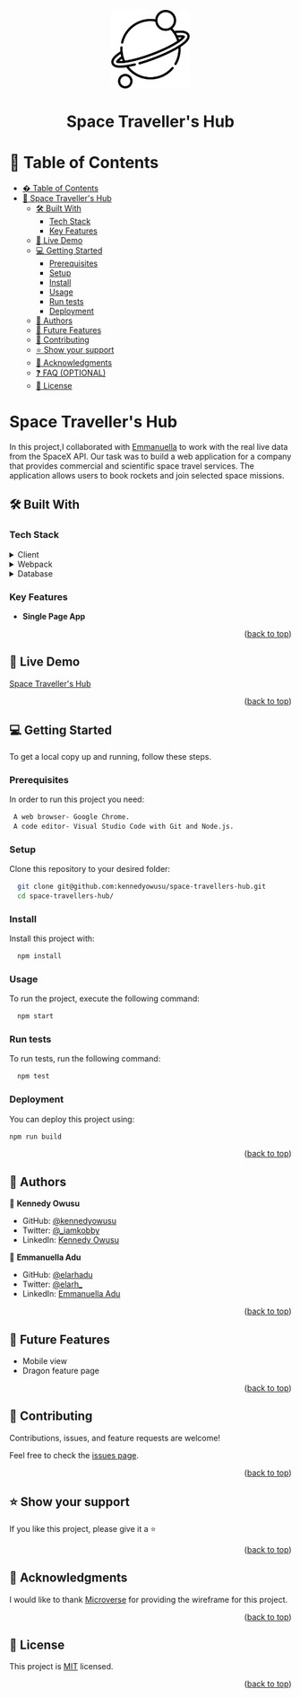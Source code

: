 <a name="readme-top"></a>

<div align="center">
  <img src="planet.png" alt="logo" width="140"  height="auto" />
  <br/>

  <h1><b>Space Traveller's Hub</b></h1>

</div>


# 📗 Table of Contents

- [� Table of Contents](#-table-of-contents)
- [📖 Space Traveller's Hub](#-about-project)
  - [🛠 Built With ](#-built-with-)
    - [Tech Stack ](#tech-stack-)
    - [Key Features ](#key-features-)
  - [🚀 Live Demo ](#-live-demo-)
  - [💻 Getting Started ](#-getting-started-)
    - [Prerequisites](#prerequisites)
    - [Setup](#setup)
    - [Install](#install)
    - [Usage](#usage)
    - [Run tests](#run-tests)
    - [Deployment](#deployment)
  - [👥 Authors ](#-authors-)
  - [🔭 Future Features ](#-future-features-)
  - [🤝 Contributing ](#-contributing-)
  - [⭐️ Show your support ](#️-show-your-support-)
  - [🙏 Acknowledgments ](#-acknowledgments-)
  - [❓ FAQ (OPTIONAL) ](#-faq-optional-)
  - [📝 License ](#-license-)

<!-- PROJECT DESCRIPTION -->

# Space Traveller's Hub <a name="about-project"></a>

In this project,I collaborated with [Emmanuella](https://www.github.com/elarhadu) to work with the real live data from the SpaceX API. Our task was to build a web application for a company that provides commercial and scientific space travel services. The application allows users to book rockets and join selected space missions.

## 🛠 Built With <a name="built-with"></a>

### Tech Stack <a name="tech-stack"></a>

<details>
  <summary>Client</summary>
  <ul>
    <li><a href="https://reactjs.org/">React.js</a></li>
  </ul>
</details>

<details>
  <summary>Webpack</summary>
  <ul>
    <li><a href="https://expressjs.com/">Webpack</a></li>
  </ul>
</details>

<details>
<summary>Database</summary>
  <ul>
    <li><a href="//api.spacexdata.com/v4/rockets">Rockets</a></li>
    <li><a href="//api.spacexdata.com/v3/missions">Missions</a></li>
  </ul>
</details>

<!-- Features -->

### Key Features <a name="key-features"></a>

- **Single Page App**

<p align="right">(<a href="#readme-top">back to top</a>)</p>

<!-- LIVE DEMO -->

## 🚀 Live Demo <a name="live-demo"></a>

 [Space Traveller's Hub](#)

<p align="right">(<a href="#readme-top">back to top</a>)</p>

<!-- GETTING STARTED -->

## 💻 Getting Started <a name="getting-started"></a>


To get a local copy up and running, follow these steps.

### Prerequisites

In order to run this project you need:


```bash
 A web browser- Google Chrome.
 A code editor- Visual Studio Code with Git and Node.js.
```


### Setup

Clone this repository to your desired folder:


```bash
  git clone git@github.com:kennedyowusu/space-travellers-hub.git
  cd space-travellers-hub/
```


### Install

Install this project with:


```bash
  npm install
```


### Usage

To run the project, execute the following command:


```bash
  npm start
```


### Run tests

To run tests, run the following command:


```bash
  npm test
```


### Deployment

You can deploy this project using:


```bash
npm run build
```


<p align="right">(<a href="#readme-top">back to top</a>)</p>

<!-- AUTHORS -->

## 👥 Authors <a name="authors"></a>


👤 **Kennedy Owusu**

- GitHub: [@kennedyowusu](https://github.com/kennedyowusu)
- Twitter: [@_iamkobby](https://twitter.com/_iamkobby)
- LinkedIn: [Kennedy Owusu](https://www.linkedin.com/in/kennedy-owusu/)

👤 **Emmanuella Adu**

- GitHub: [@elarhadu](https://github.com/elarhadu)
- Twitter: [@elarh_](https://twitter.com/elarh_)
- LinkedIn: [Emmanuella Adu](https://linkedin.com/in/emmanuella-adu)

<p align="right">(<a href="#readme-top">back to top</a>)</p>

<!-- FUTURE FEATURES -->

## 🔭 Future Features <a name="future-features"></a>
- Mobile view
- Dragon feature page

<p align="right">(<a href="#readme-top">back to top</a>)</p>

<!-- CONTRIBUTING -->

## 🤝 Contributing <a name="contributing"></a>

Contributions, issues, and feature requests are welcome!

Feel free to check the [issues page](../../issues/).

<p align="right">(<a href="#readme-top">back to top</a>)</p>

<!-- SUPPORT -->

## ⭐️ Show your support <a name="support"></a>


If you like this project, please give it a ⭐️

<p align="right">(<a href="#readme-top">back to top</a>)</p>

<!-- ACKNOWLEDGEMENTS -->

## 🙏 Acknowledgments <a name="acknowledgements"></a>


I would like to thank [Microverse](https://github.com/microverseinc) for providing the wireframe for this project.

<p align="right">(<a href="#readme-top">back to top</a>)</p>


<!-- LICENSE -->

## 📝 License <a name="license"></a>

This project is [MIT](./LICENSE) licensed.


<p align="right">(<a href="#readme-top">back to top</a>)</p>
